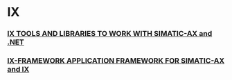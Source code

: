 # IX 

### [**IX** TOOLS AND LIBRARIES TO WORK WITH SIMATIC-AX and .NET](https://ix-ax.github.io/ix/)


### [**IX-FRAMEWORK** APPLICATION FRAMEWORK FOR SIMATIC-AX and IX](https://ix-ax.github.io/ix.framework/)
